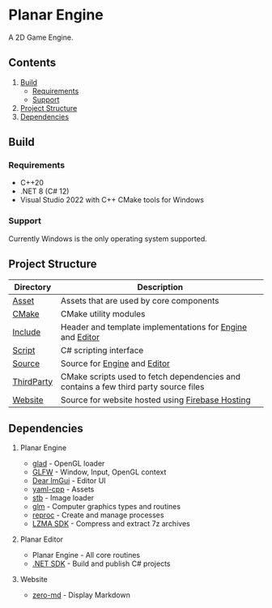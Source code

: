 # Planar Engine

A 2D Game Engine.

## Contents

1. [Build](#build)
    - [Requirements](#requirements)
    - [Support](#support)
1. [Project Structure](#project-structure)
1. [Dependencies](#dependencies)

## Build

### Requirements

- C++20
- .NET 8 (C# 12)
- Visual Studio 2022 with C++ CMake tools for Windows

### Support

Currently Windows is the only operating system supported.

## Project Structure

| Directory                                                                     | Description                                                                                                                                                                                                           |
| ----------------------------------------------------------------------------- | --------------------------------------------------------------------------------------------------------------------------------------------------------------------------------------------------------------------- |
| [Asset](https://github.com/Rageking8/Planar-Engine/tree/main/Asset)           | Assets that are used by core components                                                                                                                                                                               |
| [CMake](https://github.com/Rageking8/Planar-Engine/tree/main/CMake)           | CMake utility modules                                                                                                                                                                                                 |
| [Include](https://github.com/Rageking8/Planar-Engine/tree/main/Include)       | Header and template implementations for [Engine](https://github.com/Rageking8/Planar-Engine/tree/main/Include/Planar/Engine) and [Editor](https://github.com/Rageking8/Planar-Engine/tree/main/Include/Planar/Editor) |
| [Script](https://github.com/Rageking8/Planar-Engine/tree/main/Script)         | C# scripting interface                                                                                                                                                                                                |
| [Source](https://github.com/Rageking8/Planar-Engine/tree/main/Source)         | Source for [Engine](https://github.com/Rageking8/Planar-Engine/tree/main/Source/Planar/Engine) and [Editor](https://github.com/Rageking8/Planar-Engine/tree/main/Source/Planar/Editor)                                |
| [ThirdParty](https://github.com/Rageking8/Planar-Engine/tree/main/ThirdParty) | CMake scripts used to fetch dependencies and contains a few third party source files                                                                                                                                  |
| [Website](https://github.com/Rageking8/Planar-Engine/tree/main/Website)       | Source for website hosted using [Firebase Hosting](https://firebase.google.com/docs/hosting)                                                                                                                          |

## Dependencies

1. Planar Engine
    - [glad](https://github.com/Dav1dde/glad) - OpenGL loader
    - [GLFW](https://github.com/glfw/glfw) - Window, Input, OpenGL context
    - [Dear ImGui](https://github.com/ocornut/imgui) - Editor UI
    - [yaml-cpp](https://github.com/jbeder/yaml-cpp) - Assets
    - [stb](https://github.com/nothings/stb) - Image loader
    - [glm](https://github.com/g-truc/glm) - Computer graphics types and routines
    - [reproc](https://github.com/DaanDeMeyer/reproc) - Create and manage processes
    - [LZMA SDK](https://www.7-zip.org/sdk.html) - Compress and extract 7z archives

1. Planar Editor
    - Planar Engine - All core routines
    - [.NET SDK](https://dotnet.microsoft.com/en-us/download) - Build and publish C# projects

1. Website
    - [zero-md](https://github.com/zerodevx/zero-md) - Display Markdown
